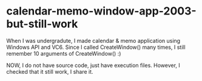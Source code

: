 # calendar-memo-window-app-2003-but-still-work

When I was undergradute, I made calendar & memo application using Windows API and VC6.
Since I called CreateWindow() many times, I still remember 10 arguments of CreateWindow() :)

NOW, I do not have source code, just have execution files. However, I checked that it still work, I share it.
